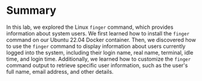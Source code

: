 # Summary

In this lab, we explored the Linux `finger` command, which provides information about system users. We first learned how to install the `finger` command on our Ubuntu 22.04 Docker container. Then, we discovered how to use the `finger` command to display information about users currently logged into the system, including their login name, real name, terminal, idle time, and login time. Additionally, we learned how to customize the `finger` command output to retrieve specific user information, such as the user's full name, email address, and other details.
